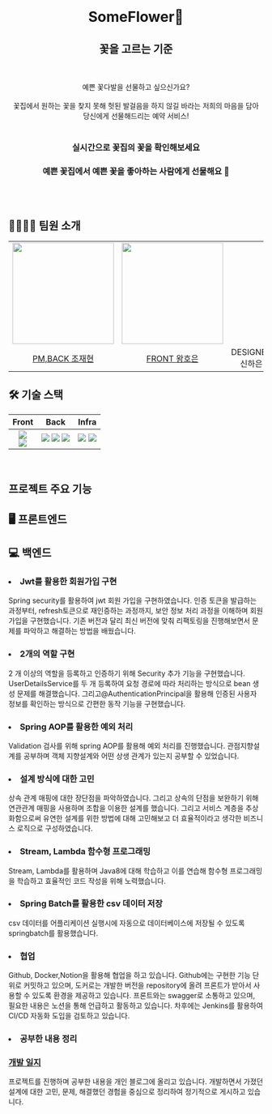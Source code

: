 <br/>
<br/>
<br/>
<br/>

<div align="center"> 
<h1>SomeFlower🌹</h1>
<h2>꽃을 고르는 기준</h2>
</div>

<br/>
<br/>

<div align="center"> 
예쁜 꽃다발을 선물하고 싶으신가요?
</div>

<br/>

<div align="center"> 
꽃집에서 원하는 꽃을 찾지 못해 헛된 발걸음을 하지 않길 바라는 저희의 마음을 담아
</div>

<div align="center"> 
당신에게 선물해드리는 예약 서비스!
</div>

<br/>

<div align="center">

### 실시간으로 꽃집의 꽃을 확인해보세요

### 예쁜 꽃집에서 예쁜 꽃을 좋아하는 사람에게 선물해요  🌸

</div>

<br/>
<br/>

## 👨‍👩‍👧‍👦 팀원 소개

<table align="center">
  <tr>
    <td>
      <a href="https://github.com/HandmadeCloud/">
        <img src="https://avatars.githubusercontent.com/HandmadeCloud" width="200"/>
      </a>
    </td>
    <td>
      <a href="https://github.com/hoeun0723">
        <img src="https://avatars.githubusercontent.com/hoeun0723" width="200"/>
      </a>
    </td>
  </tr>
  <tr>
    <td align="center">
      <a href="https://github.com/HandmadeCloud">
        PM,BACK 조재현
      </a>
    </td>
    <td align="center">
      <a href="https://github.com/hoeun0723">
        FRONT 왕호은
      </a>
    </td>
    <td align="center">
      <a>
        DESIGNER 신하은
      </a>
    </td>
  </tr>
</table>


## 🛠 기술 스택

<div align="center">

|                                                                                                             Front                                                                                                             |                                                                                                                                                          Back                                                                                                                                                           | Infra |
|:-----------------------------------------------------------------------------------------------------------------------------------------------------------------------------------------------------------------------------:|:-----------------------------------------------------------------------------------------------------------------------------------------------------------------------------------------------------------------------------------------------------------------------------------------------------------------------:| :---: |
| <img src="https://img.shields.io/badge/React-61DAFB?style=flat-square&logo=React&logoColor=white"/> <br/> <img src="https://img.shields.io/badge/TypeScript-3178C6?style=flat-square&logo=TypeScript&logoColor=white"/> <br/> | <img src="https://img.shields.io/badge/Java-007396?style=flat-square&logo=Java&logoColor=white"/> <img src="https://img.shields.io/badge/SpringBoot-6DB33F?style=flat-square&logo=SpringBoot&logoColor=white"/> <img src="https://img.shields.io/badge/MariaDb-003545?style=flat-square&logo=MariaDb&logoColor=white"/> | <img src="https://img.shields.io/badge/Docker-2496ED?style=flat-square&logo=Docker&logoColor=white"/> <img src="https://img.shields.io/badge/Notion-000000?style=flat-square&logo=Notion&logoColor=white"/> 

</div>
<br/>



## 프로젝트 주요 기능

## 🖥️ 프론트엔드


## 💻 백엔드

<or>
    <h3><li> Jwt를 활용한 회원가입 구현</li></h3>
Spring security를 활용하여 jwt 회원 가입을 구현하였습니다. 인증 토큰을 발급하는 과정부터, refresh토큰으로 재인증하는 과정까지, 
보안 정보 처리 과정을 이해하며 회원가입을 구현했습니다. 기존 버전과 달리 최신 버전에 맞춰 리팩토링을 진행해보면서 문제를 파악하고 해결하는 방법을 배웠습니다.
    <h3><li> 2개의 역할 구현 </li></h3>
2 개 이상의 역할을 등록하고 인증하기 위해 Security 추가 기능을 구현했습니다. 
UserDetailsService를 두 개 등록하여 요청 경로에 따라 처리하는 방식으로 bean 생성 문제를 해결했습니다. 
그리고@AuthenticationPrincipal을 활용해 인증된 사용자 정보를 확인하는 방식으로 간편한 동작 기능을 구현했습니다.
    <h3><li> Spring AOP를 활용한 예외 처리 </li></h3>
Validation 검사를 위해 spring AOP를 활용해 예외 처리를 진행했습니다. 
관점지향설계를 공부하며 객체 지향설계와 어떤 상생 관계가 있는지 공부할 수 있었습니다.
    <h3><li>설계 방식에 대한 고민 </li></h3>
상속 관계 매핑에 대한 장단점을 파악하였습니다. 그리고 상속의 단점을 보완하기 위해 연관관계 매핑을 사용하며 조합을 이용한 설계를 했습니다.
그리고 서비스 계층을 추상화함으로써 유연한 설계를 위한 방법에 대해 고민해보고 더 효율적이라고 생각한 비즈니스 로직으로 구성하였습니다.
<h3><li>Stream, Lambda 함수형 프로그래밍</li></h3>
Stream, Lambda를 활용하며 Java8에 대해 학습하고 이를 연습해 함수형 프로그래밍을 학습하고 효율적인 코드 작성을 위해 노력했습니다.
<h3><li>Spring Batch를 활용한 csv 데이터 저장</li></h3>
csv 데이터를 어플리케이션 실행시에 자동으로 데이터베이스에 저장될 수 있도록 springbatch를 활용했습니다.
<h3><li> 협업  </li></h3>
Github, Docker,Notion을 활용해 협업을 하고 있습니다.
Github에는 구현한 기능 단위로 커밋하고 있으며, 도커로는 개발한 버전을 repository에 올려 프론트가 받아서 사용할 수 있도록 환경을 제공하고 있습니다. 프론트와는 swagger로 소통하고 있으며, 필요한 내용은 노션을 통해 언급하고 활동하고 있습니다.
차후에는 Jenkins를 활용하여 CI/CD 자동화 도입을 검토하고 있습니다.
<h3><li>공부한 내용 정리 </li></h3>
<h3><a href = "https://handmadecoding.tistory.com">개발 일지</a></h3>
프로젝트를 진행하며 공부한 내용을 개인 블로그에 올리고 있습니다. 개발하면서 가졌던 설계에 대한 고민, 문제, 해결했던 경험을 중심으로 정리하여 정기적으로 게시하고 있습니다.
</or>




